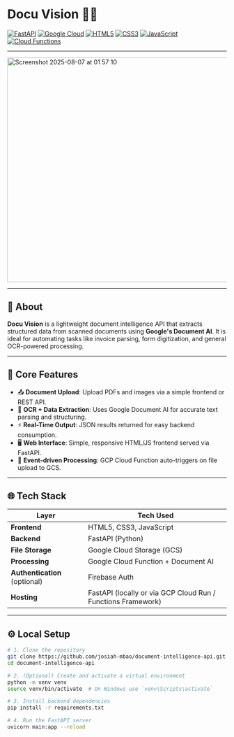 # Docu Vision 🧠📄

[![FastAPI](https://img.shields.io/badge/FastAPI-005571?style=for-the-badge&logo=fastapi&logoColor=white)](https://fastapi.tiangolo.com/)
[![Google Cloud](https://img.shields.io/badge/Google%20Cloud-4285F4?style=for-the-badge&logo=googlecloud&logoColor=white)](https://cloud.google.com/)
[![HTML5](https://img.shields.io/badge/HTML5-E34F26?style=for-the-badge&logo=html5&logoColor=white)](https://developer.mozilla.org/en-US/docs/Web/HTML)
[![CSS3](https://img.shields.io/badge/CSS3-1572B6?style=for-the-badge&logo=css3&logoColor=white)](https://developer.mozilla.org/en-US/docs/Web/CSS)
[![JavaScript](https://img.shields.io/badge/JavaScript-F7DF1E?style=for-the-badge&logo=javascript&logoColor=black)](https://developer.mozilla.org/en-US/docs/Web/JavaScript)
[![Cloud Functions](https://img.shields.io/badge/GCP%20Cloud%20Functions-7956E6?style=for-the-badge&logo=googlecloud&logoColor=white)](https://cloud.google.com/functions)

---

<img width="846" height="514" alt="Screenshot 2025-08-07 at 01 57 10" src="https://github.com/user-attachments/assets/497c3d82-f396-4d54-92c3-5df37fc0e249" />

---


## 📄 About

**Docu Vision** is a lightweight document intelligence API that extracts structured data from scanned documents using **Google's Document AI**. It is ideal for automating tasks like invoice parsing, form digitization, and general OCR-powered processing.

---

## 🧠 Core Features

- 📤 **Document Upload**: Upload PDFs and images via a simple frontend or REST API.
- 🔎 **OCR + Data Extraction**: Uses Google Document AI for accurate text parsing and structuring.
- ⚡ **Real-Time Output**: JSON results returned for easy backend consumption.
- 🖥️ **Web Interface**: Simple, responsive HTML/JS frontend served via FastAPI.
- 🔁 **Event-driven Processing**: GCP Cloud Function auto-triggers on file upload to GCS.

---

## 🌐 Tech Stack

| Layer        | Tech Used                                                                 |
|--------------|---------------------------------------------------------------------------|
| **Frontend** | HTML5, CSS3, JavaScript                                                   |
| **Backend**  | FastAPI (Python)                                                          |
| **File Storage** | Google Cloud Storage (GCS)                                            |
| **Processing** | Google Cloud Function + Document AI                                     |
| **Authentication** (optional) | Firebase Auth                                            |
| **Hosting** | FastAPI (locally or via GCP Cloud Run / Functions Framework)              |

---

## ⚙️ Local Setup

```bash
# 1. Clone the repository
git clone https://github.com/josiah-mbao/document-intelligence-api.git
cd document-intelligence-api

# 2. (Optional) Create and activate a virtual environment
python -m venv venv
source venv/bin/activate  # On Windows use `venv\Scripts\activate`

# 3. Install backend dependencies
pip install -r requirements.txt

# 4. Run the FastAPI server
uvicorn main:app --reload

